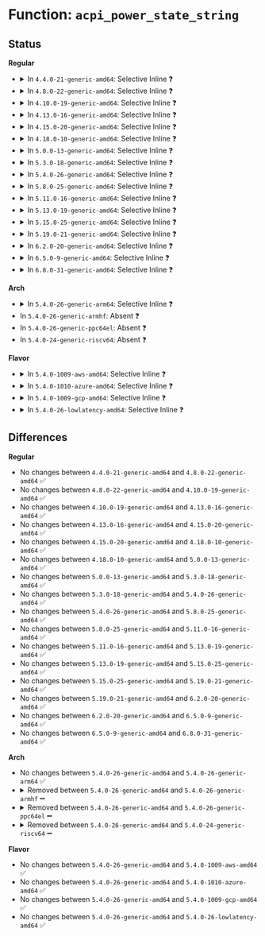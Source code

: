 # Function: <code>acpi_power_state_string</code>

## Status
<b>Regular</b>
<ul>
<li>
<details>
<summary>In <code>4.4.0-21-generic-amd64</code>: Selective Inline ❓</summary>

```c
const char * acpi_power_state_string(int state)
```

```json
{
  "name": "acpi_power_state_string",
  "collision_type": "Unique Global",
  "inline_type": "Selective",
  "funcs": [
    {
      "addr": 18446744071583552814,
      "name": "acpi_power_state_string",
      "external": true,
      "loc": "drivers/acpi/device_pm.c:36",
      "file": "drivers/acpi/device_pm.c",
      "inline": "not declared, inlined",
      "caller_inline": [],
      "caller_func": [
        "drivers/pci/pci-acpi.c:acpi_pci_set_power_state",
        "drivers/acpi/device_sysfs.c:real_power_state_show",
        "drivers/acpi/device_sysfs.c:power_state_show"
      ]
    }
  ],
  "symbols": [
    {
      "addr": 18446744071583552814,
      "name": "acpi_power_state_string",
      "section": ".text",
      "bind": "STB_GLOBAL",
      "size": 33
    }
  ]
}
```
</details>
</li>
<li>
<details>
<summary>In <code>4.8.0-22-generic-amd64</code>: Selective Inline ❓</summary>

```c
const char * acpi_power_state_string(int state)
```

```json
{
  "name": "acpi_power_state_string",
  "collision_type": "Unique Global",
  "inline_type": "Selective",
  "funcs": [
    {
      "addr": 18446744071583874276,
      "name": "acpi_power_state_string",
      "external": true,
      "loc": "drivers/acpi/device_pm.c:37",
      "file": "drivers/acpi/device_pm.c",
      "inline": "not declared, inlined",
      "caller_inline": [],
      "caller_func": [
        "drivers/pci/pci-acpi.c:acpi_pci_set_power_state",
        "drivers/acpi/device_sysfs.c:power_state_show",
        "drivers/acpi/device_sysfs.c:real_power_state_show"
      ]
    }
  ],
  "symbols": [
    {
      "addr": 18446744071583874276,
      "name": "acpi_power_state_string",
      "section": ".text",
      "bind": "STB_GLOBAL",
      "size": 33
    }
  ]
}
```
</details>
</li>
<li>
<details>
<summary>In <code>4.10.0-19-generic-amd64</code>: Selective Inline ❓</summary>

```c
const char * acpi_power_state_string(int state)
```

```json
{
  "name": "acpi_power_state_string",
  "collision_type": "Unique Global",
  "inline_type": "Selective",
  "funcs": [
    {
      "addr": 18446744071584013330,
      "name": "acpi_power_state_string",
      "external": true,
      "loc": "drivers/acpi/device_pm.c:37",
      "file": "drivers/acpi/device_pm.c",
      "inline": "not declared, inlined",
      "caller_inline": [],
      "caller_func": [
        "drivers/pci/pci-acpi.c:acpi_pci_set_power_state",
        "drivers/acpi/device_sysfs.c:power_state_show",
        "drivers/acpi/device_sysfs.c:real_power_state_show"
      ]
    }
  ],
  "symbols": [
    {
      "addr": 18446744071584013330,
      "name": "acpi_power_state_string",
      "section": ".text",
      "bind": "STB_GLOBAL",
      "size": 33
    }
  ]
}
```
</details>
</li>
<li>
<details>
<summary>In <code>4.13.0-16-generic-amd64</code>: Selective Inline ❓</summary>

```c
const char * acpi_power_state_string(int state)
```

```json
{
  "name": "acpi_power_state_string",
  "collision_type": "Unique Global",
  "inline_type": "Selective",
  "funcs": [
    {
      "addr": 18446744071584066208,
      "name": "acpi_power_state_string",
      "external": true,
      "loc": "drivers/acpi/device_pm.c:38",
      "file": "drivers/acpi/device_pm.c",
      "inline": "not declared, inlined",
      "caller_inline": [],
      "caller_func": [
        "drivers/pci/pci-acpi.c:acpi_pci_set_power_state",
        "drivers/acpi/device_sysfs.c:power_state_show",
        "drivers/acpi/device_sysfs.c:real_power_state_show"
      ]
    }
  ],
  "symbols": [
    {
      "addr": 18446744071584066208,
      "name": "acpi_power_state_string",
      "section": ".text",
      "bind": "STB_GLOBAL",
      "size": 33
    }
  ]
}
```
</details>
</li>
<li>
<details>
<summary>In <code>4.15.0-20-generic-amd64</code>: Selective Inline ❓</summary>

```c
const char * acpi_power_state_string(int state)
```

```json
{
  "name": "acpi_power_state_string",
  "collision_type": "Unique Global",
  "inline_type": "Selective",
  "funcs": [
    {
      "addr": 18446744071584335472,
      "name": "acpi_power_state_string",
      "external": true,
      "loc": "drivers/acpi/device_pm.c:38",
      "file": "drivers/acpi/device_pm.c",
      "inline": "not declared, inlined",
      "caller_inline": [],
      "caller_func": [
        "drivers/pci/pci-acpi.c:acpi_pci_set_power_state",
        "drivers/acpi/sleep.c:acpi_s2idle_wake",
        "drivers/acpi/sleep.c:acpi_s2idle_wake",
        "drivers/acpi/sleep.c:acpi_s2idle_wake",
        "drivers/acpi/sleep.c:acpi_s2idle_wake",
        "drivers/acpi/sleep.c:lpi_device_get_constraints",
        "drivers/acpi/device_sysfs.c:power_state_show",
        "drivers/acpi/device_sysfs.c:real_power_state_show"
      ]
    }
  ],
  "symbols": [
    {
      "addr": 18446744071584335472,
      "name": "acpi_power_state_string",
      "section": ".text",
      "bind": "STB_GLOBAL",
      "size": 33
    }
  ]
}
```
</details>
</li>
<li>
<details>
<summary>In <code>4.18.0-10-generic-amd64</code>: Selective Inline ❓</summary>

```c
const char * acpi_power_state_string(int state)
```

```json
{
  "name": "acpi_power_state_string",
  "collision_type": "Unique Global",
  "inline_type": "Selective",
  "funcs": [
    {
      "addr": 18446744071584553922,
      "name": "acpi_power_state_string",
      "external": true,
      "loc": "drivers/acpi/device_pm.c:38",
      "file": "drivers/acpi/device_pm.c",
      "inline": "not declared, inlined",
      "caller_inline": [
        "drivers/acpi/device_pm.c:acpi_device_set_power",
        "drivers/acpi/device_pm.c:acpi_device_set_power",
        "drivers/acpi/device_pm.c:acpi_device_set_power",
        "drivers/acpi/device_pm.c:acpi_device_set_power",
        "drivers/acpi/device_pm.c:acpi_device_set_power",
        "drivers/acpi/device_pm.c:acpi_device_set_power",
        "drivers/acpi/device_pm.c:acpi_device_set_power",
        "drivers/acpi/device_pm.c:acpi_device_set_power",
        "drivers/acpi/device_pm.c:acpi_device_get_power"
      ],
      "caller_func": [
        "drivers/pci/pci-acpi.c:acpi_pci_set_power_state",
        "drivers/acpi/sleep.c:lpi_device_get_constraints",
        "drivers/acpi/device_sysfs.c:power_state_show",
        "drivers/acpi/device_sysfs.c:real_power_state_show"
      ]
    }
  ],
  "symbols": [
    {
      "addr": 18446744071584556304,
      "name": "acpi_power_state_string",
      "section": ".text",
      "bind": "STB_GLOBAL",
      "size": 33
    }
  ]
}
```
</details>
</li>
<li>
<details>
<summary>In <code>5.0.0-13-generic-amd64</code>: Selective Inline ❓</summary>

```c
const char * acpi_power_state_string(int state)
```

```json
{
  "name": "acpi_power_state_string",
  "collision_type": "Unique Global",
  "inline_type": "Selective",
  "funcs": [
    {
      "addr": 18446744071584651666,
      "name": "acpi_power_state_string",
      "external": true,
      "loc": "drivers/acpi/device_pm.c:38",
      "file": "drivers/acpi/device_pm.c",
      "inline": "not declared, inlined",
      "caller_inline": [
        "drivers/acpi/device_pm.c:acpi_device_set_power",
        "drivers/acpi/device_pm.c:acpi_device_set_power",
        "drivers/acpi/device_pm.c:acpi_device_set_power",
        "drivers/acpi/device_pm.c:acpi_device_set_power",
        "drivers/acpi/device_pm.c:acpi_device_set_power",
        "drivers/acpi/device_pm.c:acpi_device_set_power",
        "drivers/acpi/device_pm.c:acpi_device_set_power",
        "drivers/acpi/device_pm.c:acpi_device_set_power",
        "drivers/acpi/device_pm.c:acpi_device_get_power"
      ],
      "caller_func": [
        "drivers/pci/pci-acpi.c:acpi_pci_set_power_state",
        "drivers/acpi/sleep.c:lpi_device_get_constraints",
        "drivers/acpi/device_sysfs.c:power_state_show",
        "drivers/acpi/device_sysfs.c:real_power_state_show"
      ]
    }
  ],
  "symbols": [
    {
      "addr": 18446744071584654064,
      "name": "acpi_power_state_string",
      "section": ".text",
      "bind": "STB_GLOBAL",
      "size": 33
    }
  ]
}
```
</details>
</li>
<li>
<details>
<summary>In <code>5.3.0-18-generic-amd64</code>: Selective Inline ❓</summary>

```c
const char * acpi_power_state_string(int state)
```

```json
{
  "name": "acpi_power_state_string",
  "collision_type": "Unique Global",
  "inline_type": "Selective",
  "funcs": [
    {
      "addr": 18446744071584851476,
      "name": "acpi_power_state_string",
      "external": true,
      "loc": "drivers/acpi/device_pm.c:30",
      "file": "drivers/acpi/device_pm.c",
      "inline": "not declared, inlined",
      "caller_inline": [
        "drivers/acpi/device_pm.c:acpi_device_set_power",
        "drivers/acpi/device_pm.c:acpi_device_set_power",
        "drivers/acpi/device_pm.c:acpi_device_set_power",
        "drivers/acpi/device_pm.c:acpi_device_set_power",
        "drivers/acpi/device_pm.c:acpi_device_set_power",
        "drivers/acpi/device_pm.c:acpi_device_set_power",
        "drivers/acpi/device_pm.c:acpi_device_set_power",
        "drivers/acpi/device_pm.c:acpi_device_set_power",
        "drivers/acpi/device_pm.c:acpi_device_get_power"
      ],
      "caller_func": [
        "drivers/pci/pci-acpi.c:acpi_pci_set_power_state",
        "drivers/acpi/sleep.c:lpi_device_get_constraints",
        "drivers/acpi/device_sysfs.c:power_state_show",
        "drivers/acpi/device_sysfs.c:real_power_state_show"
      ]
    }
  ],
  "symbols": [
    {
      "addr": 18446744071584853504,
      "name": "acpi_power_state_string",
      "section": ".text",
      "bind": "STB_GLOBAL",
      "size": 33
    }
  ]
}
```
</details>
</li>
<li>
<details>
<summary>In <code>5.4.0-26-generic-amd64</code>: Selective Inline ❓</summary>

```c
const char * acpi_power_state_string(int state)
```

```json
{
  "name": "acpi_power_state_string",
  "collision_type": "Unique Global",
  "inline_type": "Selective",
  "funcs": [
    {
      "addr": 18446744071584986962,
      "name": "acpi_power_state_string",
      "external": true,
      "loc": "drivers/acpi/device_pm.c:30",
      "file": "drivers/acpi/device_pm.c",
      "inline": "not declared, inlined",
      "caller_inline": [
        "drivers/acpi/device_pm.c:acpi_device_set_power",
        "drivers/acpi/device_pm.c:acpi_device_set_power",
        "drivers/acpi/device_pm.c:acpi_device_set_power",
        "drivers/acpi/device_pm.c:acpi_device_set_power",
        "drivers/acpi/device_pm.c:acpi_device_set_power",
        "drivers/acpi/device_pm.c:acpi_device_set_power",
        "drivers/acpi/device_pm.c:acpi_device_set_power",
        "drivers/acpi/device_pm.c:acpi_device_set_power",
        "drivers/acpi/device_pm.c:acpi_device_set_power",
        "drivers/acpi/device_pm.c:acpi_device_set_power",
        "drivers/acpi/device_pm.c:acpi_device_get_power"
      ],
      "caller_func": [
        "drivers/pci/pci-acpi.c:acpi_pci_set_power_state",
        "drivers/acpi/sleep.c:lpi_device_get_constraints",
        "drivers/acpi/device_sysfs.c:power_state_show",
        "drivers/acpi/device_sysfs.c:real_power_state_show"
      ]
    }
  ],
  "symbols": [
    {
      "addr": 18446744071584989392,
      "name": "acpi_power_state_string",
      "section": ".text",
      "bind": "STB_GLOBAL",
      "size": 33
    }
  ]
}
```
</details>
</li>
<li>
<details>
<summary>In <code>5.8.0-25-generic-amd64</code>: Selective Inline ❓</summary>

```c
const char * acpi_power_state_string(int state)
```

```json
{
  "name": "acpi_power_state_string",
  "collision_type": "Unique Global",
  "inline_type": "Selective",
  "funcs": [
    {
      "addr": 18446744071585685215,
      "name": "acpi_power_state_string",
      "external": true,
      "loc": "drivers/acpi/device_pm.c:30",
      "file": "drivers/acpi/device_pm.c",
      "inline": "not declared, inlined",
      "caller_inline": [
        "drivers/acpi/device_pm.c:acpi_device_set_power",
        "drivers/acpi/device_pm.c:acpi_device_set_power",
        "drivers/acpi/device_pm.c:acpi_device_set_power",
        "drivers/acpi/device_pm.c:acpi_device_set_power",
        "drivers/acpi/device_pm.c:acpi_device_set_power",
        "drivers/acpi/device_pm.c:acpi_device_set_power",
        "drivers/acpi/device_pm.c:acpi_device_set_power",
        "drivers/acpi/device_pm.c:acpi_device_set_power",
        "drivers/acpi/device_pm.c:acpi_device_set_power",
        "drivers/acpi/device_pm.c:acpi_device_set_power",
        "drivers/acpi/device_pm.c:acpi_device_get_power"
      ],
      "caller_func": [
        "drivers/pci/pci-acpi.c:acpi_pci_set_power_state",
        "drivers/acpi/sleep.c:lpi_check_constraints",
        "drivers/acpi/sleep.c:lpi_check_constraints",
        "drivers/acpi/sleep.c:lpi_check_constraints",
        "drivers/acpi/sleep.c:lpi_check_constraints",
        "drivers/acpi/sleep.c:lpi_device_get_constraints",
        "drivers/acpi/device_sysfs.c:power_state_show",
        "drivers/acpi/device_sysfs.c:real_power_state_show"
      ]
    }
  ],
  "symbols": [
    {
      "addr": 18446744071585686896,
      "name": "acpi_power_state_string",
      "section": ".text",
      "bind": "STB_GLOBAL",
      "size": 33
    }
  ]
}
```
</details>
</li>
<li>
<details>
<summary>In <code>5.11.0-16-generic-amd64</code>: Selective Inline ❓</summary>

```c
const char * acpi_power_state_string(int state)
```

```json
{
  "name": "acpi_power_state_string",
  "collision_type": "Unique Global",
  "inline_type": "Selective",
  "funcs": [
    {
      "addr": 18446744071585807522,
      "name": "acpi_power_state_string",
      "external": true,
      "loc": "drivers/acpi/device_pm.c:30",
      "file": "drivers/acpi/device_pm.c",
      "inline": "not declared, inlined",
      "caller_inline": [
        "drivers/acpi/device_pm.c:acpi_device_set_power",
        "drivers/acpi/device_pm.c:acpi_device_set_power",
        "drivers/acpi/device_pm.c:acpi_device_set_power",
        "drivers/acpi/device_pm.c:acpi_device_set_power",
        "drivers/acpi/device_pm.c:acpi_device_set_power",
        "drivers/acpi/device_pm.c:acpi_device_set_power",
        "drivers/acpi/device_pm.c:acpi_device_set_power",
        "drivers/acpi/device_pm.c:acpi_device_set_power",
        "drivers/acpi/device_pm.c:acpi_device_set_power",
        "drivers/acpi/device_pm.c:acpi_device_set_power",
        "drivers/acpi/device_pm.c:acpi_device_get_power"
      ],
      "caller_func": [
        "drivers/pci/pci-acpi.c:acpi_pci_set_power_state",
        "drivers/acpi/device_sysfs.c:power_state_show",
        "drivers/acpi/device_sysfs.c:real_power_state_show",
        "drivers/acpi/x86/s2idle.c:lpi_check_constraints",
        "drivers/acpi/x86/s2idle.c:lpi_check_constraints",
        "drivers/acpi/x86/s2idle.c:lpi_check_constraints",
        "drivers/acpi/x86/s2idle.c:lpi_check_constraints",
        "drivers/acpi/x86/s2idle.c:lpi_device_get_constraints"
      ]
    }
  ],
  "symbols": [
    {
      "addr": 18446744071585809184,
      "name": "acpi_power_state_string",
      "section": ".text",
      "bind": "STB_GLOBAL",
      "size": 33
    }
  ]
}
```
</details>
</li>
<li>
<details>
<summary>In <code>5.13.0-19-generic-amd64</code>: Selective Inline ❓</summary>

```c
const char * acpi_power_state_string(int state)
```

```json
{
  "name": "acpi_power_state_string",
  "collision_type": "Unique Global",
  "inline_type": "Selective",
  "funcs": [
    {
      "addr": 18446744071585687858,
      "name": "acpi_power_state_string",
      "external": true,
      "loc": "drivers/acpi/device_pm.c:30",
      "file": "drivers/acpi/device_pm.c",
      "inline": "not declared, inlined",
      "caller_inline": [
        "drivers/acpi/device_pm.c:acpi_device_set_power",
        "drivers/acpi/device_pm.c:acpi_device_set_power",
        "drivers/acpi/device_pm.c:acpi_device_set_power",
        "drivers/acpi/device_pm.c:acpi_device_set_power",
        "drivers/acpi/device_pm.c:acpi_device_set_power",
        "drivers/acpi/device_pm.c:acpi_device_set_power",
        "drivers/acpi/device_pm.c:acpi_device_set_power",
        "drivers/acpi/device_pm.c:acpi_device_set_power",
        "drivers/acpi/device_pm.c:acpi_device_set_power",
        "drivers/acpi/device_pm.c:acpi_device_set_power",
        "drivers/acpi/device_pm.c:acpi_device_get_power"
      ],
      "caller_func": [
        "drivers/pci/pci-acpi.c:acpi_pci_set_power_state",
        "drivers/acpi/device_sysfs.c:power_state_show",
        "drivers/acpi/device_sysfs.c:real_power_state_show",
        "drivers/acpi/x86/s2idle.c:lpi_check_constraints",
        "drivers/acpi/x86/s2idle.c:lpi_check_constraints",
        "drivers/acpi/x86/s2idle.c:lpi_check_constraints",
        "drivers/acpi/x86/s2idle.c:lpi_check_constraints",
        "drivers/acpi/x86/s2idle.c:lpi_device_get_constraints"
      ]
    }
  ],
  "symbols": [
    {
      "addr": 18446744071585689792,
      "name": "acpi_power_state_string",
      "section": ".text",
      "bind": "STB_GLOBAL",
      "size": 33
    }
  ]
}
```
</details>
</li>
<li>
<details>
<summary>In <code>5.15.0-25-generic-amd64</code>: Selective Inline ❓</summary>

```c
const char * acpi_power_state_string(int state)
```

```json
{
  "name": "acpi_power_state_string",
  "collision_type": "Unique Global",
  "inline_type": "Selective",
  "funcs": [
    {
      "addr": 18446744071586168036,
      "name": "acpi_power_state_string",
      "external": true,
      "loc": "drivers/acpi/device_pm.c:30",
      "file": "drivers/acpi/device_pm.c",
      "inline": "not declared, inlined",
      "caller_inline": [
        "drivers/acpi/device_pm.c:acpi_device_set_power",
        "drivers/acpi/device_pm.c:acpi_device_set_power",
        "drivers/acpi/device_pm.c:acpi_device_set_power",
        "drivers/acpi/device_pm.c:acpi_device_set_power",
        "drivers/acpi/device_pm.c:acpi_device_set_power",
        "drivers/acpi/device_pm.c:acpi_device_set_power",
        "drivers/acpi/device_pm.c:acpi_device_set_power",
        "drivers/acpi/device_pm.c:acpi_device_set_power",
        "drivers/acpi/device_pm.c:acpi_device_set_power",
        "drivers/acpi/device_pm.c:acpi_device_set_power",
        "drivers/acpi/device_pm.c:acpi_device_get_power"
      ],
      "caller_func": [
        "drivers/pci/pci-acpi.c:acpi_pci_set_power_state",
        "drivers/acpi/device_sysfs.c:power_state_show",
        "drivers/acpi/device_sysfs.c:real_power_state_show",
        "drivers/acpi/x86/s2idle.c:lpi_check_constraints",
        "drivers/acpi/x86/s2idle.c:lpi_check_constraints",
        "drivers/acpi/x86/s2idle.c:lpi_check_constraints",
        "drivers/acpi/x86/s2idle.c:lpi_check_constraints",
        "drivers/acpi/x86/s2idle.c:lpi_device_get_constraints"
      ]
    }
  ],
  "symbols": [
    {
      "addr": 18446744071586170192,
      "name": "acpi_power_state_string",
      "section": ".text",
      "bind": "STB_GLOBAL",
      "size": 33
    }
  ]
}
```
</details>
</li>
<li>
<details>
<summary>In <code>5.19.0-21-generic-amd64</code>: Selective Inline ❓</summary>

```c
const char * acpi_power_state_string(int state)
```

```json
{
  "name": "acpi_power_state_string",
  "collision_type": "Unique Global",
  "inline_type": "Selective",
  "funcs": [
    {
      "addr": 18446744071587404093,
      "name": "acpi_power_state_string",
      "external": true,
      "loc": "drivers/acpi/device_pm.c:30",
      "file": "drivers/acpi/device_pm.c",
      "inline": "not declared, inlined",
      "caller_inline": [
        "drivers/acpi/device_pm.c:acpi_power_up_if_adr_present",
        "drivers/acpi/device_pm.c:acpi_device_set_power",
        "drivers/acpi/device_pm.c:acpi_device_set_power",
        "drivers/acpi/device_pm.c:acpi_device_set_power",
        "drivers/acpi/device_pm.c:acpi_device_set_power",
        "drivers/acpi/device_pm.c:acpi_device_set_power",
        "drivers/acpi/device_pm.c:acpi_device_set_power",
        "drivers/acpi/device_pm.c:acpi_device_set_power",
        "drivers/acpi/device_pm.c:acpi_device_set_power",
        "drivers/acpi/device_pm.c:acpi_device_set_power",
        "drivers/acpi/device_pm.c:acpi_device_set_power",
        "drivers/acpi/device_pm.c:acpi_device_get_power"
      ],
      "caller_func": [
        "drivers/pci/pci-acpi.c:acpi_pci_set_power_state",
        "drivers/acpi/device_sysfs.c:power_state_show",
        "drivers/acpi/device_sysfs.c:real_power_state_show",
        "drivers/acpi/x86/s2idle.c:lpi_check_constraints",
        "drivers/acpi/x86/s2idle.c:lpi_check_constraints",
        "drivers/acpi/x86/s2idle.c:lpi_check_constraints",
        "drivers/acpi/x86/s2idle.c:lpi_check_constraints",
        "drivers/acpi/x86/s2idle.c:lpi_device_get_constraints"
      ]
    }
  ],
  "symbols": [
    {
      "addr": 18446744071587404816,
      "name": "acpi_power_state_string",
      "section": ".text",
      "bind": "STB_GLOBAL",
      "size": 39
    }
  ]
}
```
</details>
</li>
<li>
<details>
<summary>In <code>6.2.0-20-generic-amd64</code>: Selective Inline ❓</summary>

```c
const char * acpi_power_state_string(int state)
```

```json
{
  "name": "acpi_power_state_string",
  "collision_type": "Unique Global",
  "inline_type": "Selective",
  "funcs": [
    {
      "addr": 18446744071588658426,
      "name": "acpi_power_state_string",
      "external": true,
      "loc": "drivers/acpi/device_pm.c:30",
      "file": "drivers/acpi/device_pm.c",
      "inline": "not declared, inlined",
      "caller_inline": [
        "drivers/acpi/device_pm.c:acpi_power_up_if_adr_present",
        "drivers/acpi/device_pm.c:acpi_device_set_power",
        "drivers/acpi/device_pm.c:acpi_device_set_power",
        "drivers/acpi/device_pm.c:acpi_device_set_power",
        "drivers/acpi/device_pm.c:acpi_device_set_power",
        "drivers/acpi/device_pm.c:acpi_device_set_power",
        "drivers/acpi/device_pm.c:acpi_device_set_power",
        "drivers/acpi/device_pm.c:acpi_device_set_power",
        "drivers/acpi/device_pm.c:acpi_device_set_power",
        "drivers/acpi/device_pm.c:acpi_device_set_power",
        "drivers/acpi/device_pm.c:acpi_device_set_power",
        "drivers/acpi/device_pm.c:acpi_device_get_power"
      ],
      "caller_func": [
        "drivers/pci/pci-acpi.c:acpi_pci_set_power_state",
        "drivers/acpi/device_sysfs.c:power_state_show",
        "drivers/acpi/device_sysfs.c:real_power_state_show",
        "drivers/acpi/x86/s2idle.c:lpi_check_constraints",
        "drivers/acpi/x86/s2idle.c:lpi_check_constraints",
        "drivers/acpi/x86/s2idle.c:lpi_check_constraints",
        "drivers/acpi/x86/s2idle.c:lpi_check_constraints",
        "drivers/acpi/x86/s2idle.c:lpi_device_get_constraints"
      ]
    }
  ],
  "symbols": [
    {
      "addr": 18446744071588659216,
      "name": "acpi_power_state_string",
      "section": ".text",
      "bind": "STB_GLOBAL",
      "size": 39
    }
  ]
}
```
</details>
</li>
<li>
<details>
<summary>In <code>6.5.0-9-generic-amd64</code>: Selective Inline ❓</summary>

```c
const char * acpi_power_state_string(int state)
```

```json
{
  "name": "acpi_power_state_string",
  "collision_type": "Unique Global",
  "inline_type": "Selective",
  "funcs": [
    {
      "addr": 18446744071588946394,
      "name": "acpi_power_state_string",
      "external": true,
      "loc": "drivers/acpi/device_pm.c:30",
      "file": "drivers/acpi/device_pm.c",
      "inline": "not declared, inlined",
      "caller_inline": [
        "drivers/acpi/device_pm.c:acpi_power_up_if_adr_present",
        "drivers/acpi/device_pm.c:acpi_device_set_power",
        "drivers/acpi/device_pm.c:acpi_device_set_power",
        "drivers/acpi/device_pm.c:acpi_device_set_power",
        "drivers/acpi/device_pm.c:acpi_device_set_power",
        "drivers/acpi/device_pm.c:acpi_device_set_power",
        "drivers/acpi/device_pm.c:acpi_device_set_power",
        "drivers/acpi/device_pm.c:acpi_device_set_power",
        "drivers/acpi/device_pm.c:acpi_device_set_power",
        "drivers/acpi/device_pm.c:acpi_device_set_power",
        "drivers/acpi/device_pm.c:acpi_device_set_power",
        "drivers/acpi/device_pm.c:acpi_device_get_power"
      ],
      "caller_func": [
        "drivers/pci/pci-acpi.c:acpi_pci_set_power_state",
        "drivers/acpi/device_sysfs.c:power_state_show",
        "drivers/acpi/device_sysfs.c:real_power_state_show",
        "drivers/acpi/x86/s2idle.c:lpi_device_get_constraints"
      ]
    }
  ],
  "symbols": [
    {
      "addr": 18446744071588947184,
      "name": "acpi_power_state_string",
      "section": ".text",
      "bind": "STB_GLOBAL",
      "size": 39
    }
  ]
}
```
</details>
</li>
<li>
<details>
<summary>In <code>6.8.0-31-generic-amd64</code>: Selective Inline ❓</summary>

```c
const char * acpi_power_state_string(int state)
```

```json
{
  "name": "acpi_power_state_string",
  "collision_type": "Unique Global",
  "inline_type": "Selective",
  "funcs": [
    {
      "addr": 18446744071589243018,
      "name": "acpi_power_state_string",
      "external": true,
      "loc": "drivers/acpi/device_pm.c:30",
      "file": "drivers/acpi/device_pm.c",
      "inline": "not declared, inlined",
      "caller_inline": [
        "drivers/acpi/device_pm.c:acpi_power_up_if_adr_present",
        "drivers/acpi/device_pm.c:acpi_device_set_power",
        "drivers/acpi/device_pm.c:acpi_device_set_power",
        "drivers/acpi/device_pm.c:acpi_device_set_power",
        "drivers/acpi/device_pm.c:acpi_device_set_power",
        "drivers/acpi/device_pm.c:acpi_device_set_power",
        "drivers/acpi/device_pm.c:acpi_device_set_power",
        "drivers/acpi/device_pm.c:acpi_device_set_power",
        "drivers/acpi/device_pm.c:acpi_device_set_power",
        "drivers/acpi/device_pm.c:acpi_device_set_power",
        "drivers/acpi/device_pm.c:acpi_device_set_power",
        "drivers/acpi/device_pm.c:acpi_device_get_power"
      ],
      "caller_func": [
        "drivers/pci/pci-acpi.c:acpi_pci_set_power_state",
        "drivers/acpi/device_sysfs.c:power_state_show",
        "drivers/acpi/device_sysfs.c:real_power_state_show",
        "drivers/acpi/x86/s2idle.c:lpi_device_get_constraints"
      ]
    }
  ],
  "symbols": [
    {
      "addr": 18446744071589243808,
      "name": "acpi_power_state_string",
      "section": ".text",
      "bind": "STB_GLOBAL",
      "size": 39
    }
  ]
}
```
</details>
</li>
</ul>
<b>Arch</b>
<ul>
<li>
<details>
<summary>In <code>5.4.0-26-generic-arm64</code>: Selective Inline ❓</summary>

```c
const char * acpi_power_state_string(int state)
```

```json
{
  "name": "acpi_power_state_string",
  "collision_type": "Unique Global",
  "inline_type": "Selective",
  "funcs": [
    {
      "addr": 18446603336497395620,
      "name": "acpi_power_state_string",
      "external": true,
      "loc": "drivers/acpi/device_pm.c:30",
      "file": "drivers/acpi/device_pm.c",
      "inline": "not declared, inlined",
      "caller_inline": [
        "drivers/acpi/device_pm.c:acpi_device_set_power",
        "drivers/acpi/device_pm.c:acpi_device_set_power",
        "drivers/acpi/device_pm.c:acpi_device_set_power",
        "drivers/acpi/device_pm.c:acpi_device_set_power",
        "drivers/acpi/device_pm.c:acpi_device_set_power",
        "drivers/acpi/device_pm.c:acpi_device_set_power",
        "drivers/acpi/device_pm.c:acpi_device_set_power",
        "drivers/acpi/device_pm.c:acpi_device_set_power"
      ],
      "caller_func": [
        "drivers/pci/pci-acpi.c:acpi_pci_set_power_state",
        "drivers/acpi/device_sysfs.c:power_state_show",
        "drivers/acpi/device_sysfs.c:real_power_state_show"
      ]
    }
  ],
  "symbols": [
    {
      "addr": 18446603336497399680,
      "name": "acpi_power_state_string",
      "section": ".text",
      "bind": "STB_GLOBAL",
      "size": 76
    }
  ]
}
```
</details>
</li>
<li>
In <code>5.4.0-26-generic-armhf</code>: Absent ❓
</li>
<li>
In <code>5.4.0-26-generic-ppc64el</code>: Absent ❓
</li>
<li>
In <code>5.4.0-24-generic-riscv64</code>: Absent ❓
</li>
</ul>
<b>Flavor</b>
<ul>
<li>
<details>
<summary>In <code>5.4.0-1009-aws-amd64</code>: Selective Inline ❓</summary>

```c
const char * acpi_power_state_string(int state)
```

```json
{
  "name": "acpi_power_state_string",
  "collision_type": "Unique Global",
  "inline_type": "Selective",
  "funcs": [
    {
      "addr": 18446744071584931608,
      "name": "acpi_power_state_string",
      "external": true,
      "loc": "drivers/acpi/device_pm.c:30",
      "file": "drivers/acpi/device_pm.c",
      "inline": "not declared, inlined",
      "caller_inline": [
        "drivers/acpi/device_pm.c:acpi_device_set_power",
        "drivers/acpi/device_pm.c:acpi_device_set_power",
        "drivers/acpi/device_pm.c:acpi_device_set_power",
        "drivers/acpi/device_pm.c:acpi_device_set_power",
        "drivers/acpi/device_pm.c:acpi_device_set_power",
        "drivers/acpi/device_pm.c:acpi_device_set_power",
        "drivers/acpi/device_pm.c:acpi_device_set_power",
        "drivers/acpi/device_pm.c:acpi_device_set_power"
      ],
      "caller_func": [
        "drivers/pci/pci-acpi.c:acpi_pci_set_power_state",
        "drivers/acpi/device_sysfs.c:power_state_show",
        "drivers/acpi/device_sysfs.c:real_power_state_show"
      ]
    }
  ],
  "symbols": [
    {
      "addr": 18446744071584933792,
      "name": "acpi_power_state_string",
      "section": ".text",
      "bind": "STB_GLOBAL",
      "size": 33
    }
  ]
}
```
</details>
</li>
<li>
<details>
<summary>In <code>5.4.0-1010-azure-amd64</code>: Selective Inline ❓</summary>

```c
const char * acpi_power_state_string(int state)
```

```json
{
  "name": "acpi_power_state_string",
  "collision_type": "Unique Global",
  "inline_type": "Selective",
  "funcs": [
    {
      "addr": 18446744071584840328,
      "name": "acpi_power_state_string",
      "external": true,
      "loc": "drivers/acpi/device_pm.c:30",
      "file": "drivers/acpi/device_pm.c",
      "inline": "not declared, inlined",
      "caller_inline": [
        "drivers/acpi/device_pm.c:acpi_device_set_power",
        "drivers/acpi/device_pm.c:acpi_device_set_power",
        "drivers/acpi/device_pm.c:acpi_device_set_power",
        "drivers/acpi/device_pm.c:acpi_device_set_power",
        "drivers/acpi/device_pm.c:acpi_device_set_power",
        "drivers/acpi/device_pm.c:acpi_device_set_power",
        "drivers/acpi/device_pm.c:acpi_device_set_power",
        "drivers/acpi/device_pm.c:acpi_device_set_power"
      ],
      "caller_func": [
        "drivers/pci/pci-acpi.c:acpi_pci_set_power_state",
        "drivers/acpi/sleep.c:lpi_device_get_constraints",
        "drivers/acpi/device_sysfs.c:power_state_show",
        "drivers/acpi/device_sysfs.c:real_power_state_show"
      ]
    }
  ],
  "symbols": [
    {
      "addr": 18446744071584842592,
      "name": "acpi_power_state_string",
      "section": ".text",
      "bind": "STB_GLOBAL",
      "size": 33
    }
  ]
}
```
</details>
</li>
<li>
<details>
<summary>In <code>5.4.0-1009-gcp-amd64</code>: Selective Inline ❓</summary>

```c
const char * acpi_power_state_string(int state)
```

```json
{
  "name": "acpi_power_state_string",
  "collision_type": "Unique Global",
  "inline_type": "Selective",
  "funcs": [
    {
      "addr": 18446744071584938546,
      "name": "acpi_power_state_string",
      "external": true,
      "loc": "drivers/acpi/device_pm.c:30",
      "file": "drivers/acpi/device_pm.c",
      "inline": "not declared, inlined",
      "caller_inline": [
        "drivers/acpi/device_pm.c:acpi_device_set_power",
        "drivers/acpi/device_pm.c:acpi_device_set_power",
        "drivers/acpi/device_pm.c:acpi_device_set_power",
        "drivers/acpi/device_pm.c:acpi_device_set_power",
        "drivers/acpi/device_pm.c:acpi_device_set_power",
        "drivers/acpi/device_pm.c:acpi_device_set_power",
        "drivers/acpi/device_pm.c:acpi_device_set_power",
        "drivers/acpi/device_pm.c:acpi_device_set_power",
        "drivers/acpi/device_pm.c:acpi_device_set_power",
        "drivers/acpi/device_pm.c:acpi_device_set_power",
        "drivers/acpi/device_pm.c:acpi_device_get_power"
      ],
      "caller_func": [
        "drivers/pci/pci-acpi.c:acpi_pci_set_power_state",
        "drivers/acpi/sleep.c:lpi_device_get_constraints",
        "drivers/acpi/device_sysfs.c:power_state_show",
        "drivers/acpi/device_sysfs.c:real_power_state_show"
      ]
    }
  ],
  "symbols": [
    {
      "addr": 18446744071584940976,
      "name": "acpi_power_state_string",
      "section": ".text",
      "bind": "STB_GLOBAL",
      "size": 33
    }
  ]
}
```
</details>
</li>
<li>
<details>
<summary>In <code>5.4.0-26-lowlatency-amd64</code>: Selective Inline ❓</summary>

```c
const char * acpi_power_state_string(int state)
```

```json
{
  "name": "acpi_power_state_string",
  "collision_type": "Unique Global",
  "inline_type": "Selective",
  "funcs": [
    {
      "addr": 18446744071585044722,
      "name": "acpi_power_state_string",
      "external": true,
      "loc": "drivers/acpi/device_pm.c:30",
      "file": "drivers/acpi/device_pm.c",
      "inline": "not declared, inlined",
      "caller_inline": [
        "drivers/acpi/device_pm.c:acpi_device_set_power",
        "drivers/acpi/device_pm.c:acpi_device_set_power",
        "drivers/acpi/device_pm.c:acpi_device_set_power",
        "drivers/acpi/device_pm.c:acpi_device_set_power",
        "drivers/acpi/device_pm.c:acpi_device_set_power",
        "drivers/acpi/device_pm.c:acpi_device_set_power",
        "drivers/acpi/device_pm.c:acpi_device_set_power",
        "drivers/acpi/device_pm.c:acpi_device_set_power",
        "drivers/acpi/device_pm.c:acpi_device_set_power",
        "drivers/acpi/device_pm.c:acpi_device_set_power",
        "drivers/acpi/device_pm.c:acpi_device_get_power"
      ],
      "caller_func": [
        "drivers/pci/pci-acpi.c:acpi_pci_set_power_state",
        "drivers/acpi/sleep.c:lpi_device_get_constraints",
        "drivers/acpi/device_sysfs.c:power_state_show",
        "drivers/acpi/device_sysfs.c:real_power_state_show"
      ]
    }
  ],
  "symbols": [
    {
      "addr": 18446744071585047152,
      "name": "acpi_power_state_string",
      "section": ".text",
      "bind": "STB_GLOBAL",
      "size": 33
    }
  ]
}
```
</details>
</li>
</ul>

## Differences
<b>Regular</b>
<ul>
<li>
No changes between <code>4.4.0-21-generic-amd64</code> and <code>4.8.0-22-generic-amd64</code> ✅
</li>
<li>
No changes between <code>4.8.0-22-generic-amd64</code> and <code>4.10.0-19-generic-amd64</code> ✅
</li>
<li>
No changes between <code>4.10.0-19-generic-amd64</code> and <code>4.13.0-16-generic-amd64</code> ✅
</li>
<li>
No changes between <code>4.13.0-16-generic-amd64</code> and <code>4.15.0-20-generic-amd64</code> ✅
</li>
<li>
No changes between <code>4.15.0-20-generic-amd64</code> and <code>4.18.0-10-generic-amd64</code> ✅
</li>
<li>
No changes between <code>4.18.0-10-generic-amd64</code> and <code>5.0.0-13-generic-amd64</code> ✅
</li>
<li>
No changes between <code>5.0.0-13-generic-amd64</code> and <code>5.3.0-18-generic-amd64</code> ✅
</li>
<li>
No changes between <code>5.3.0-18-generic-amd64</code> and <code>5.4.0-26-generic-amd64</code> ✅
</li>
<li>
No changes between <code>5.4.0-26-generic-amd64</code> and <code>5.8.0-25-generic-amd64</code> ✅
</li>
<li>
No changes between <code>5.8.0-25-generic-amd64</code> and <code>5.11.0-16-generic-amd64</code> ✅
</li>
<li>
No changes between <code>5.11.0-16-generic-amd64</code> and <code>5.13.0-19-generic-amd64</code> ✅
</li>
<li>
No changes between <code>5.13.0-19-generic-amd64</code> and <code>5.15.0-25-generic-amd64</code> ✅
</li>
<li>
No changes between <code>5.15.0-25-generic-amd64</code> and <code>5.19.0-21-generic-amd64</code> ✅
</li>
<li>
No changes between <code>5.19.0-21-generic-amd64</code> and <code>6.2.0-20-generic-amd64</code> ✅
</li>
<li>
No changes between <code>6.2.0-20-generic-amd64</code> and <code>6.5.0-9-generic-amd64</code> ✅
</li>
<li>
No changes between <code>6.5.0-9-generic-amd64</code> and <code>6.8.0-31-generic-amd64</code> ✅
</li>
</ul>
<b>Arch</b>
<ul>
<li>
No changes between <code>5.4.0-26-generic-amd64</code> and <code>5.4.0-26-generic-arm64</code> ✅
</li>
<li>
<details>
<summary>Removed between <code>5.4.0-26-generic-amd64</code> and <code>5.4.0-26-generic-armhf</code> ➖</summary>

```c
const char * acpi_power_state_string(int state)
```
</details>
</li>
<li>
<details>
<summary>Removed between <code>5.4.0-26-generic-amd64</code> and <code>5.4.0-26-generic-ppc64el</code> ➖</summary>

```c
const char * acpi_power_state_string(int state)
```
</details>
</li>
<li>
<details>
<summary>Removed between <code>5.4.0-26-generic-amd64</code> and <code>5.4.0-24-generic-riscv64</code> ➖</summary>

```c
const char * acpi_power_state_string(int state)
```
</details>
</li>
</ul>
<b>Flavor</b>
<ul>
<li>
No changes between <code>5.4.0-26-generic-amd64</code> and <code>5.4.0-1009-aws-amd64</code> ✅
</li>
<li>
No changes between <code>5.4.0-26-generic-amd64</code> and <code>5.4.0-1010-azure-amd64</code> ✅
</li>
<li>
No changes between <code>5.4.0-26-generic-amd64</code> and <code>5.4.0-1009-gcp-amd64</code> ✅
</li>
<li>
No changes between <code>5.4.0-26-generic-amd64</code> and <code>5.4.0-26-lowlatency-amd64</code> ✅
</li>
</ul>
